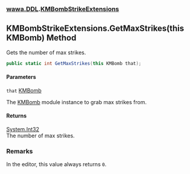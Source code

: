 ### [wawa.DDL](wawa.DDL.md 'wawa.DDL').[KMBombStrikeExtensions](KMBombStrikeExtensions.md 'wawa.DDL.KMBombStrikeExtensions')

## KMBombStrikeExtensions.GetMaxStrikes(this KMBomb) Method

Gets the number of max strikes.

```csharp
public static int GetMaxStrikes(this KMBomb that);
```
#### Parameters

<a name='wawa.DDL.KMBombStrikeExtensions.GetMaxStrikes(thisKMBomb).that'></a>

`that` [KMBomb](https://docs.microsoft.com/en-us/dotnet/api/KMBomb 'KMBomb')

The [KMBomb](https://docs.microsoft.com/en-us/dotnet/api/KMBomb 'KMBomb') module instance to grab max strikes from.

#### Returns
[System.Int32](https://docs.microsoft.com/en-us/dotnet/api/System.Int32 'System.Int32')  
The number of max strikes.

### Remarks
  
In the editor, this value always returns `0`.